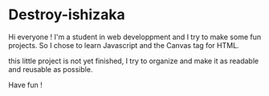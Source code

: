 # Destroy-ishizaka

Hi everyone !
I'm a student in web developpment and I try to make some fun projects.
So I chose to learn Javascript and the Canvas tag for HTML.

this little project is not yet finished, I try to organize and make it as readable and reusable as possible.

Have fun !
